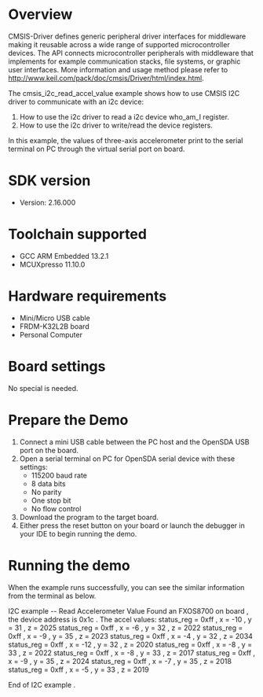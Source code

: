Overview
========
CMSIS-Driver defines generic peripheral driver interfaces for middleware making it reusable across a wide 
range of supported microcontroller devices. The API connects microcontroller peripherals with middleware 
that implements for example communication stacks, file systems, or graphic user interfaces. 
More information and usage method please refer to http://www.keil.com/pack/doc/cmsis/Driver/html/index.html.

The cmsis_i2c_read_accel_value example shows how to use CMSIS I2C driver to communicate with an i2c device:

 1. How to use the i2c driver to read a i2c device who_am_I register.
 2. How to use the i2c driver to write/read the device registers.

In this example, the values of three-axis accelerometer print to the serial terminal on PC through
the virtual serial port on board.

SDK version
===========
- Version: 2.16.000

Toolchain supported
===================
- GCC ARM Embedded  13.2.1
- MCUXpresso  11.10.0

Hardware requirements
=====================
- Mini/Micro USB cable
- FRDM-K32L2B board
- Personal Computer

Board settings
==============
No special is needed.

Prepare the Demo
================
1.  Connect a mini USB cable between the PC host and the OpenSDA USB port on the board.
2.  Open a serial terminal on PC for OpenSDA serial device with these settings:
    - 115200 baud rate
    - 8 data bits
    - No parity
    - One stop bit
    - No flow control
3.  Download the program to the target board.
4.  Either press the reset button on your board or launch the debugger in your IDE to begin running the demo.

Running the demo
================
When the example runs successfully, you can see the similar information from the terminal as below.

I2C example -- Read Accelerometer Value
Found an FXOS8700  on board , the device address is 0x1c .
The accel values:
status_reg = 0xff , x =   -10 , y =    31 , z =  2025
status_reg = 0xff , x =    -6 , y =    32 , z =  2022
status_reg = 0xff , x =    -9 , y =    35 , z =  2023
status_reg = 0xff , x =    -4 , y =    32 , z =  2034
status_reg = 0xff , x =   -12 , y =    32 , z =  2020
status_reg = 0xff , x =    -8 , y =    33 , z =  2022
status_reg = 0xff , x =    -8 , y =    33 , z =  2017
status_reg = 0xff , x =    -9 , y =    35 , z =  2024
status_reg = 0xff , x =    -7 , y =    35 , z =  2018
status_reg = 0xff , x =    -5 , y =    33 , z =  2019

End of I2C example .
